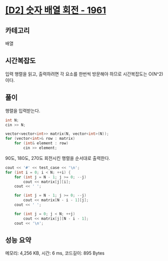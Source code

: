 # [[D2] 숫자 배열 회전 - 1961](https://swexpertacademy.com/main/code/problem/problemDetail.do?contestProbId=AV5Pq-OKAVYDFAUq)

## 카테고리

배열

## 시간복잡도

입력 행렬을 읽고, 출력하려면 각 요소를 한번씩 방문해야 하므로 시간복잡도는 O(N^2)이다.

## 풀이

행렬을 입력받는다.

```cpp
int N;
cin >> N;

vector<vector<int>> matrix(N, vector<int>(N));
for (vector<int>& row : matrix)
    for (int& element : row)
        cin >> element;
```

90도, 180도, 270도 회전시킨 행렬을 순서대로 출력한다.

```cpp
cout << '#' << test_case << '\n';
for (int i = 0; i < N; ++i) {
    for (int j = N - 1; j >= 0; --j)
        cout << matrix[j][i];
    cout << ' ';

    for (int j = N - 1; j >= 0; --j)
        cout << matrix[N - i - 1][j];
    cout << ' ';

    for (int j = 0; j < N; ++j)
        cout << matrix[j][N - i - 1];
    cout << '\n';
```

## 성능 요약

메모리: 4,256 KB, 시간: 6 ms, 코드길이: 895 Bytes
